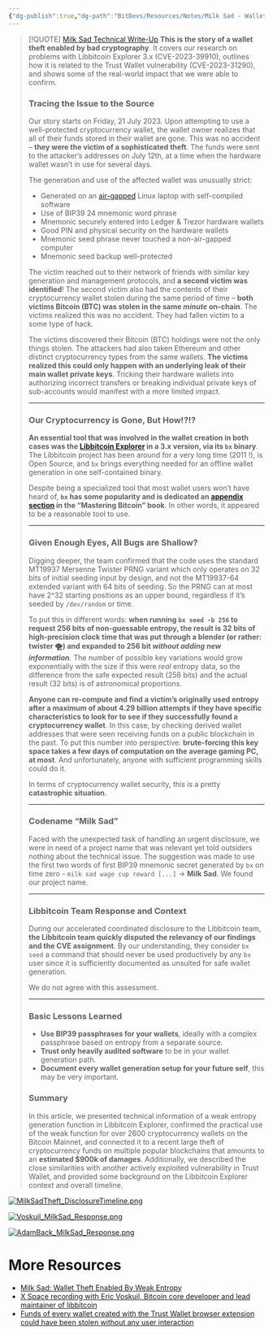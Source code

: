 ```yaml
---
{"dg-publish":true,"dg-path":"BitDevs/Resources/Notes/Milk Sad - Wallet Theft Enabled By Weak Entropy.md","permalink":"/bit-devs/resources/notes/milk-sad-wallet-theft-enabled-by-weak-entropy/","title":"Milk Sad - Wallet Theft Enabled By Weak Entropy","tags":["bitdevs","socratic-25","bitcoin","vulnerability","hack","security"],"noteIcon":"3","created":"2023-08-20T09:56:05.217-10:00","updated":"2023-08-20T11:19:43.458-10:00"}
---
```




> [!QUOTE] [Milk Sad Technical Write-Up](https://milksad.info/disclosure.html)
> **This is the story of a wallet theft enabled by bad cryptography**. It covers our research on problems with Libbitcoin Explorer 3.x (CVE-2023-39910), outlines how it is related to the Trust Wallet vulnerability (CVE-2023-31290), and shows some of the real-world impact that we were able to confirm.
>
> ### Tracing the Issue to the Source
> 
> Our story starts on Friday, 21 July 2023. Upon attempting to use a well-protected cryptocurrency wallet, the wallet owner realizes that all of their funds stored in their wallet are gone. This was no accident – **they were the victim of a sophisticated theft**. The funds were sent to the attacker’s addresses on July 12th, at a time when the hardware wallet wasn’t in use for several days.
> 
> The generation and use of the affected wallet was unusually strict:
> - Generated on an [air-gapped](https://en.wikipedia.org/wiki/Air_gap_(networking)) Linux laptop with self-compiled software
> - Use of BIP39 24 mnemonic word phrase
> - Mnemonic securely entered into Ledger & Trezor hardware wallets
> - Good PIN and physical security on the hardware wallets
> - Mnemonic seed phrase never touched a non-air-gapped computer
> - Mnemonic seed backup well-protected
> 
> The victim reached out to their network of friends with similar key generation and management protocols, and **a second victim was identified**! The second victim also had the contents of their cryptocurrency wallet stolen during the same period of time – **both victims Bitcoin (BTC) was stolen in the same _minute_ on-chain**. The victims realized this was no accident. They had fallen victim to a some type of hack.
> 
> The victims discovered their Bitcoin (BTC) holdings were not the only things stolen. The attackers had also taken Ethereum and other distinct cryptocurrency types from the same wallets. **The victims realized this could only happen with an underlying leak of their main wallet private keys**. Tricking their hardware wallets into authorizing incorrect transfers or breaking individual private keys of sub-accounts would manifest with a more limited impact.
> 
> ---
> 
> ### Our Cryptocurrency is Gone, But How!?!?
> 
> **An essential tool that was involved in the wallet creation in both cases was the [Libbitcoin Explorer](https://github.com/libbitcoin/libbitcoin-explorer/tree/version3) in a 3.x version, via its `bx` binary**. The Libbitcoin project has been around for a very long time (2011 !), is Open Source, and `bx` brings everything needed for an offline wallet generation in one self-contained binary.
> 
> Despite being a specialized tool that most wallet users won’t have heard of, **`bx` has some popularity and is dedicated an [appendix section](https://github.com/bitcoinbook/bitcoinbook/blob/97df56f77c06813b1e028b5b1f2dbc036f27b1fc/appdx-bx.asciidoc) in the “Mastering Bitcoin” book**. In other words, it appeared to be a reasonable tool to use.
> 
> ---
> 
> ### Given Enough Eyes, All Bugs are Shallow?
> 
> Digging deeper, the team confirmed that the code uses the standard MT19937 Mersenne Twister PRNG variant which only operates on 32 bits of initial seeding input by design, and not the MT19937-64 extended variant with 64 bits of seeding. So the PRNG can at most have 2^32 starting positions as an upper bound, regardless if it’s seeded by `/dev/random` or time.
> 
> To put this in different words: **when running `bx seed -b 256` to request 256 bits of non-guessable entropy, the result is 32 bits of high-precision clock time that was put through a blender (or rather: twister 🌪️) and expanded to 256 bit *without adding new information***. The number of possible key variations would grow exponentially with the size if this were _real_ entropy data, so the difference from the safe expected result (256 bits) and the actual result (32 bits) is of astronomical proportions.
> 
> **Anyone can re-compute and find a victim’s originally used entropy after a maximum of about 4.29 billion attempts if they have specific characteristics to look for to see if they successfully found a cryptocurrency wallet**. In this case, by checking derived wallet addresses that were seen receiving funds on a public blockchain in the past. To put this number into perspective: **brute-forcing this key space takes a few days of computation on the average gaming PC, at most**. And unfortunately, anyone with sufficient programming skills could do it.
> 
> In terms of cryptocurrency wallet security, this is a pretty **catastrophic situation**.
> 
> ---
> 
> ### Codename “Milk Sad”
> 
> Faced with the unexpected task of handling an urgent disclosure, we were in need of a project name that was relevant yet told outsiders nothing about the technical issue. The suggestion was made to use the first two words of first BIP39 mnemonic secret generated by `bx` on time zero - `milk sad wage cup reward [...]` -> **Milk Sad**. We found our project name.
> 
> ---
> 
> ### Libbitcoin Team Response and Context
> 
> During our accelerated coordinated disclosure to the Libbitcoin team, **the Libbitcoin team quickly disputed the relevancy of our findings and the CVE assignment**. By our understanding, they consider `bx seed` a command that should never be used productively by any `bx` user since it is sufficiently documented as unsuited for safe wallet generation.
> 
> We do not agree with this assessment.
> 
> ---
> 
> ### Basic Lessons Learned
> 
> - **Use BIP39 passphrases for your wallets**, ideally with a complex passphrase based on entropy from a separate source.
> - **Trust only heavily audited software** to be in your wallet generation path.
> - **Document every wallet generation setup for your future self**, this may be very important.
> 
> ### Summary
> 
> In this article, we presented technical information of a weak entropy generation function in Libbitcoin Explorer, confirmed the practical use of the weak function for over 2600 cryptocurrency wallets on the Bitcoin Mainnet, and connected it to a recent large theft of cryptocurrency funds on multiple popular blockchains that amounts to an **estimated $900k of damages**. Additionally, we described the close similarities with another actively exploited vulnerability in Trust Wallet, and provided some background on the Libbitcoin Explorer context and overall timeline.

[![MilkSadTheft_DisclosureTimeline.png](/img/user/para/artifacts/MilkSadTheft_DisclosureTimeline.png)](https://milksad.info/disclosure.html#basic-timeline-of-thefts-and-our-disclosure)

[![Voskuil_MilkSad_Response.png](/img/user/para/artifacts/Voskuil_MilkSad_Response.png)](https://twitter.com/evoskuil/status/1688657656620167169?s=20)

[![AdamBack_MilkSad_Response.png](/img/user/para/artifacts/AdamBack_MilkSad_Response.png)](https://twitter.com/adam3us/status/1689051705504153600?s=20)

# More Resources
- [Milk Sad: Wallet Theft Enabled By Weak Entropy](https://www.nobsbitcoin.com/milk-sad-vulnerability-disclosure/)
- [X Space recording with Eric Voskuil, Bitcoin core developer and lead maintainer of libbitcoin](https://twitter.com/i/spaces/1vOxwMrpXDdGB)
- [Funds of every wallet created with the Trust Wallet browser extension could have been stolen without any user interaction](https://blog.ledger.com/Funds-of-every-wallet-created-with-the-Trust-Wallet-browser-extension-could-have-been-stolen/)